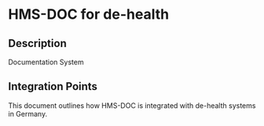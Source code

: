 # HMS-DOC for de-health

## Description

Documentation System

## Integration Points

This document outlines how HMS-DOC is integrated with de-health systems in Germany.
